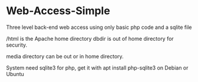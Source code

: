 # Web-Access-Simple
Three level back-end web access using only basic php code and a sqlite file

/html is the Apache home directory dbdir is out of home directory for security.

media directory can be out or in home directory.

System need sqlite3 for php, get it with apt install php-sqlite3 on Debian or Ubuntu


